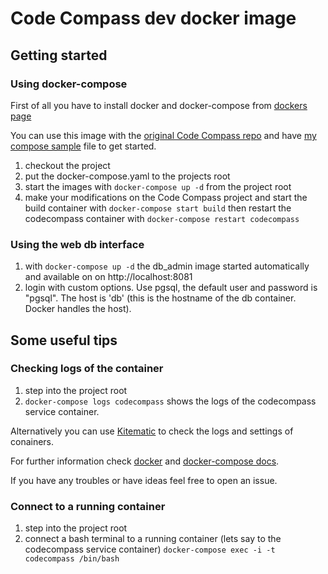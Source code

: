# Code Compass dev docker image

## Getting started

### Using docker-compose

First of all you have to install docker and docker-compose
from [dockers page][docker download page]

You can use this image with the [original Code Compass repo][codecompass origin] and
have [my compose sample][my compose file] file to get started.

1. checkout the project
2. put the docker-compose.yaml to the projects root
3. start the images with `docker-compose up -d` from the project root
4. make your modifications on the Code Compass project and start the build container with `docker-compose start build`
then restart the codecompass container with `docker-compose restart codecompass`

### Using the web db interface

1. with `docker-compose up -d` the db_admin image started automatically and available on on http://localhost:8081
2. login with custom options. Use pgsql, the default user and password is "pgsql". The host is 'db'
(this is the hostname of the db container. Docker handles the host).

## Some useful tips

### Checking logs of the container

1. step into the project root
2. `docker-compose logs codecompass` shows the logs of the codecompass service container.

Alternatively you can use [Kitematic][kitematic] to check the logs and settings of conainers.

For further information check [docker][docker docs] and [docker-compose docs][compose docs].

If you have any troubles or have ideas feel free to open an issue.

### Connect to a running container

1. step into the project root
2. connect a bash terminal to a running container (lets say to the codecompass service container)
`docker-compose exec -i -t codecompass /bin/bash`

[docker download page]: https://www.docker.com/
[codecompass origin]: https://github.com/Ericsson/CodeCompass/
[my compose file]: https://github.com/rockkid777/CodeCompass/blob/dockerizing/docker-compose.yaml.sample
[kitematic]: https://docs.docker.com/kitematic/
[docker docs]: https://docs.docker.com/
[compose docs]: https://docs.docker.com/compose/
